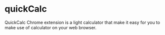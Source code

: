 # quickCalc
QuickCalc Chrome extension is a light calculator that make it easy for you to make use of calculator on your web browser.
